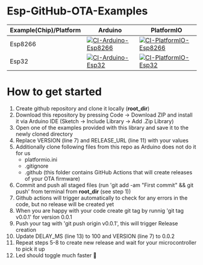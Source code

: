 # Esp-GitHub-OTA-Examples

|Example(Chip)/Platform   | Arduino  | PlatformIO  |
|---|---|---|
| Esp8266 | [![CI-Arduino-Esp8266](https://github.com/CHOUAiB/Esp-GitHub-OTA-Examples/actions/workflows/ci-arduino-esp8266.yml/badge.svg)](https://github.com/CHOUAiB/Esp-GitHub-OTA-Examples/actions/workflows/ci-arduino-esp8266.yml)  | [![CI-PlatformIO-Esp8266](https://github.com/CHOUAiB/Esp-GitHub-OTA-Examples/actions/workflows/ci-platformio-esp8266.yml/badge.svg)](https://github.com/CHOUAiB/Esp-GitHub-OTA-Examples/actions/workflows/ci-platformio-esp8266.yml)  |
|  Esp32 | [![CI-Arduino-Esp32](https://github.com/CHOUAiB/Esp-GitHub-OTA-Examples/actions/workflows/ci-arduino-esp32.yml/badge.svg)](https://github.com/CHOUAiB/Esp-GitHub-OTA-Examples/actions/workflows/ci-arduino-esp32.yml)  | [![CI-PlatformIO-Esp32](https://github.com/CHOUAiB/Esp-GitHub-OTA-Examples/actions/workflows/ci-platformio-esp32.yml/badge.svg)](https://github.com/CHOUAiB/Esp-GitHub-OTA-Examples/actions/workflows/ci-platformio-esp32.yml)  |

# How to get started
1. Create github repository and clone it locally (**root_dir**)
2. Download this repository by pressing Code -> Download ZIP and install it via Arduino IDE (Sketch -> Include Library -> Add .Zip Library)
3. Open one of the examples provided with this library and save it to the newly cloned directory
4. Replace VERSION (line 7) and RELEASE_URL (line 11) with your values
5. Additionally clone following files from this repo as Arduino does not do it for us
    * platformio.ini
    * .gitignore
    * .github (this folder contains GitHub Actions that will create releases of your OTA firmware)
6. Commit and push all staged files (run 'git add -am "First commit" && git push' from terminal from **root_dir** (see step 1))
7. Github actions will trigger automatically to check for any errors in the code, but no release will be created yet
8. When you are happy with your code create git tag by runnig 'git tag v0.0.1' for version 0.0.1
9. Push your tag with 'git push origin v0.0.1', this will trigger Release creation
10. Update DELAY_MS (line 13) to 100 and VERSION (line 7) to 0.0.2
11. Repeat steps 5-8 to create new release and wait for your microcontroller to pick it up
12. Led should toggle much faster 🚨
